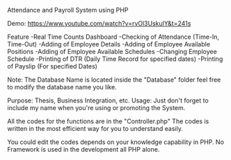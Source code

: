 Attendance and Payroll System using PHP

Demo: https://www.youtube.com/watch?v=rvOl3UskulY&t=241s

Feature
-Real Time Counts Dashboard
-Checking of Attendance (Time-In, Time-Out)
-Adding of Employee Details
-Adding of Employee Available Positions
-Adding of Employee Available Schedules
-Changing Employee Schedule
-Printing of DTR (Daily Time Record for specified dates)
-Printing of Payslip (For specified Dates)

Note: The Database Name is located inside the "Database" folder feel free to modify the database name you like.

Purpose: Thesis, Business Integration, etc.
Usage: Just don't forget to include my name when you're using or promoting the System.

All the codes for the functions are in the "Controller.php" The codes is written in the most efficient way for you to understand easily.

You could edit the codes depends on your knowledge capability in PHP.
No Framework is used in the development all PHP alone.
